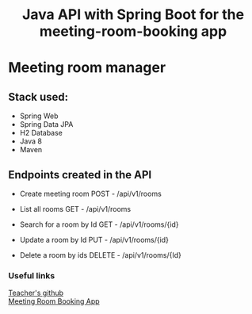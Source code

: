 <h1 align="center"> Java API with Spring Boot for the meeting-room-booking app</h1>

# Meeting room manager

## Stack used:

 * Spring Web
 * Spring Data JPA
 * H2 Database
 * Java 8
 * Maven
 
## Endpoints created in the API

* Create meeting room
POST - /api/v1/rooms

* List all rooms
GET - /api/v1/rooms

* Search for a room by Id
GET - /api/v1/rooms/{id}

* Update a room by Id
PUT - /api/v1/rooms/{id}

* Delete a room by ids
DELETE - /api/v1/rooms/{Id}


### Useful links <br>
[Teacher's github](https://github.com/Kamilahsantos/Crud-Spring-liveCoding-Dio) <br>
[Meeting Room Booking App](https://github.com/matheusdrade/meeting-room-booking-angular) <br>




 
